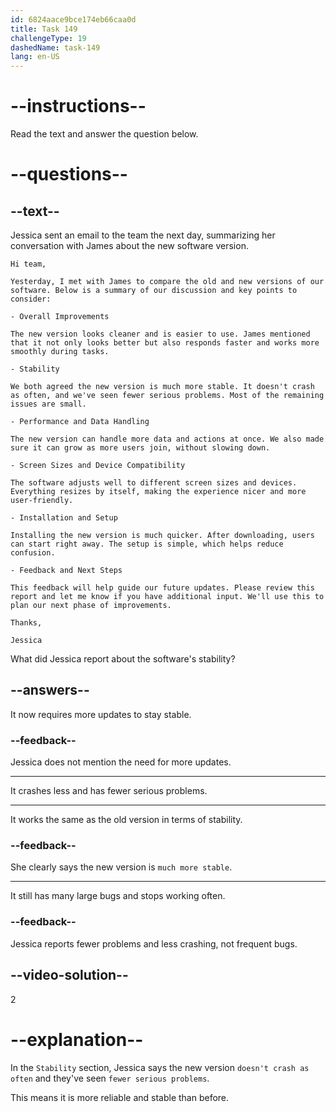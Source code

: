 ```yaml
---
id: 6824aace9bce174eb66caa0d
title: Task 149
challengeType: 19
dashedName: task-149
lang: en-US
---
```


<!-- READING -->

# --instructions--

Read the text and answer the question below.

# --questions--

## --text--

Jessica sent an email to the team the next day, summarizing her conversation with James about the new software version.

`Hi team,`

`Yesterday, I met with James to compare the old and new versions of our software. Below is a summary of our discussion and key points to consider:`

`- Overall Improvements`

`The new version looks cleaner and is easier to use. James mentioned that it not only looks better but also responds faster and works more smoothly during tasks.`

`- Stability`

`We both agreed the new version is much more stable. It doesn't crash as often, and we've seen fewer serious problems. Most of the remaining issues are small.`

`- Performance and Data Handling`

`The new version can handle more data and actions at once. We also made sure it can grow as more users join, without slowing down.`

`- Screen Sizes and Device Compatibility`

`The software adjusts well to different screen sizes and devices. Everything resizes by itself, making the experience nicer and more user-friendly.`

`- Installation and Setup`

`Installing the new version is much quicker. After downloading, users can start right away. The setup is simple, which helps reduce confusion.`

`- Feedback and Next Steps`

`This feedback will help guide our future updates. Please review this report and let me know if you have additional input. We'll use this to plan our next phase of improvements.`

`Thanks,`

`Jessica`

What did Jessica report about the software's stability?

## --answers--

It now requires more updates to stay stable.

### --feedback--

Jessica does not mention the need for more updates.

---

It crashes less and has fewer serious problems.

---

It works the same as the old version in terms of stability.

### --feedback--

She clearly says the new version is `much more stable`.

---

It still has many large bugs and stops working often.

### --feedback--

Jessica reports fewer problems and less crashing, not frequent bugs.

## --video-solution--

2

# --explanation--

In the `Stability` section, Jessica says the new version `doesn't crash as often` and they've seen `fewer serious problems`.

This means it is more reliable and stable than before.
